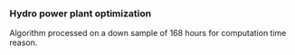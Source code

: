 ### Hydro power plant optimization
Algorithm processed on a down sample of 168 hours for computation time reason.

